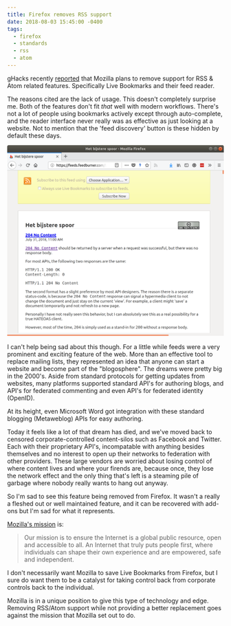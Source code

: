 ```yaml
---
title: Firefox removes RSS support
date: 2018-08-03 15:45:00 -0400
tags:
  - firefox
  - standards
  - rss
  - atom
---
```


gHacks recently [reported][1] that Mozilla plans to remove support for
RSS & Atom related features. Specifically Live Bookmarks and their feed
reader.

The reasons cited are the lack of usage. This doesn't completely surprise me.
Both of the features don't fit _that_ well with modern workflows. There's not
a lot of people using bookmarks actively except through auto-complete, and
the reader interface never really was as effective as just looking at a
website. Not to mention that the 'feed discovery' button is these hidden by
default these days.

<img src="/resources/images/posts/firefox-rss/2018.png" alt="Firefox feed reader" style="max-width: 100%" />

I can't help being sad about this though. For a little while feeds were a very
prominent and exciting feature of the web. More than an effective tool to
replace mailing lists, they represented an idea that anyone can start a website
and become part of the "blogosphere". The dreams were pretty big in the 2000's.
Aside from standard protocols for getting updates from websites, many platforms
supported standard API's for authoring blogs, and API's for federated
commenting and even API's for federated identity (OpenID).

At its height, even Microsoft Word got integration with these standard blogging
(Metaweblog) APIs for easy authoring.

Today it feels like a lot of that dream has died, and we've moved back to
censored corporate-controlled content-silos such as Facebook and Twitter. Each
with their proprietary API's, incompatable with anything besides themselves
and no interest to open up their networks to federation with other providers.
These large vendors are worried about losing control of where content lives and
where your firends are, because once, they lose the network effect and the only
thing that's left is a steaming pile of garbage where nobody really wants to
hang out anyway.

So I'm sad to see this feature being removed from Firefox. It wasn't a really
a fleshed out or well maintained feature, and it can be recovered with add-ons
but I'm sad for what it represents.

[Mozilla's mission][2] is:

> Our mission is to ensure the Internet is a global public resource, open and
> accessible to all. An Internet that truly puts people first, where
> individuals can shape their own experience and are empowered, safe and
> independent. 

I don't necessarily want Mozilla to save Live Bookmarks from Firefox, but I
sure do want them to be a catalyst for taking control back from corporate
controls back to the individual.

Mozilla is in a unique position to give this type of technology and edge.
Removing RSS/Atom support while not providing a better replacement goes
against the mission that Mozilla set out to do.

[1]: https://www.ghacks.net/2018/07/25/mozilla-plans-to-remove-rss-feed-reader-and-live-bookmarks-support-from-firefox/
[2]: https://www.mozilla.org/en-CA/mission/
